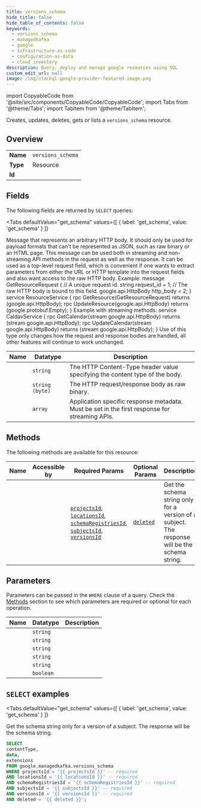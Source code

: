 ```yaml
--- 
title: versions_schema
hide_title: false
hide_table_of_contents: false
keywords:
  - versions_schema
  - managedkafka
  - google
  - infrastructure-as-code
  - configuration-as-data
  - cloud inventory
description: Query, deploy and manage google resources using SQL
custom_edit_url: null
image: /img/stackql-google-provider-featured-image.png
---
```


import CopyableCode from '@site/src/components/CopyableCode/CopyableCode';
import Tabs from '@theme/Tabs';
import TabItem from '@theme/TabItem';

Creates, updates, deletes, gets or lists a <code>versions_schema</code> resource.

## Overview
<table><tbody>
<tr><td><b>Name</b></td><td><code>versions_schema</code></td></tr>
<tr><td><b>Type</b></td><td>Resource</td></tr>
<tr><td><b>Id</b></td><td><CopyableCode code="google.managedkafka.versions_schema" /></td></tr>
</tbody></table>

## Fields

The following fields are returned by `SELECT` queries:

<Tabs
    defaultValue="get_schema"
    values={[
        { label: 'get_schema', value: 'get_schema' }
    ]}
>
<TabItem value="get_schema">

Message that represents an arbitrary HTTP body. It should only be used for payload formats that can't be represented as JSON, such as raw binary or an HTML page. This message can be used both in streaming and non-streaming API methods in the request as well as the response. It can be used as a top-level request field, which is convenient if one wants to extract parameters from either the URL or HTTP template into the request fields and also want access to the raw HTTP body. Example: message GetResourceRequest &#123; // A unique request id. string request_id = 1; // The raw HTTP body is bound to this field. google.api.HttpBody http_body = 2; &#125; service ResourceService &#123; rpc GetResource(GetResourceRequest) returns (google.api.HttpBody); rpc UpdateResource(google.api.HttpBody) returns (google.protobuf.Empty); &#125; Example with streaming methods: service CaldavService &#123; rpc GetCalendar(stream google.api.HttpBody) returns (stream google.api.HttpBody); rpc UpdateCalendar(stream google.api.HttpBody) returns (stream google.api.HttpBody); &#125; Use of this type only changes how the request and response bodies are handled, all other features will continue to work unchanged.

<table>
<thead>
    <tr>
    <th>Name</th>
    <th>Datatype</th>
    <th>Description</th>
    </tr>
</thead>
<tbody>
<tr>
    <td><CopyableCode code="contentType" /></td>
    <td><code>string</code></td>
    <td>The HTTP Content-Type header value specifying the content type of the body.</td>
</tr>
<tr>
    <td><CopyableCode code="data" /></td>
    <td><code>string (byte)</code></td>
    <td>The HTTP request/response body as raw binary.</td>
</tr>
<tr>
    <td><CopyableCode code="extensions" /></td>
    <td><code>array</code></td>
    <td>Application specific response metadata. Must be set in the first response for streaming APIs.</td>
</tr>
</tbody>
</table>
</TabItem>
</Tabs>

## Methods

The following methods are available for this resource:

<table>
<thead>
    <tr>
    <th>Name</th>
    <th>Accessible by</th>
    <th>Required Params</th>
    <th>Optional Params</th>
    <th>Description</th>
    </tr>
</thead>
<tbody>
<tr>
    <td><a href="#get_schema"><CopyableCode code="get_schema" /></a></td>
    <td><CopyableCode code="select" /></td>
    <td><a href="#parameter-projectsId"><code>projectsId</code></a>, <a href="#parameter-locationsId"><code>locationsId</code></a>, <a href="#parameter-schemaRegistriesId"><code>schemaRegistriesId</code></a>, <a href="#parameter-subjectsId"><code>subjectsId</code></a>, <a href="#parameter-versionsId"><code>versionsId</code></a></td>
    <td><a href="#parameter-deleted"><code>deleted</code></a></td>
    <td>Get the schema string only for a version of a subject. The response will be the schema string.</td>
</tr>
</tbody>
</table>

## Parameters

Parameters can be passed in the `WHERE` clause of a query. Check the [Methods](#methods) section to see which parameters are required or optional for each operation.

<table>
<thead>
    <tr>
    <th>Name</th>
    <th>Datatype</th>
    <th>Description</th>
    </tr>
</thead>
<tbody>
<tr id="parameter-locationsId">
    <td><CopyableCode code="locationsId" /></td>
    <td><code>string</code></td>
    <td></td>
</tr>
<tr id="parameter-projectsId">
    <td><CopyableCode code="projectsId" /></td>
    <td><code>string</code></td>
    <td></td>
</tr>
<tr id="parameter-schemaRegistriesId">
    <td><CopyableCode code="schemaRegistriesId" /></td>
    <td><code>string</code></td>
    <td></td>
</tr>
<tr id="parameter-subjectsId">
    <td><CopyableCode code="subjectsId" /></td>
    <td><code>string</code></td>
    <td></td>
</tr>
<tr id="parameter-versionsId">
    <td><CopyableCode code="versionsId" /></td>
    <td><code>string</code></td>
    <td></td>
</tr>
<tr id="parameter-deleted">
    <td><CopyableCode code="deleted" /></td>
    <td><code>boolean</code></td>
    <td></td>
</tr>
</tbody>
</table>

## `SELECT` examples

<Tabs
    defaultValue="get_schema"
    values={[
        { label: 'get_schema', value: 'get_schema' }
    ]}
>
<TabItem value="get_schema">

Get the schema string only for a version of a subject. The response will be the schema string.

```sql
SELECT
contentType,
data,
extensions
FROM google.managedkafka.versions_schema
WHERE projectsId = '{{ projectsId }}' -- required
AND locationsId = '{{ locationsId }}' -- required
AND schemaRegistriesId = '{{ schemaRegistriesId }}' -- required
AND subjectsId = '{{ subjectsId }}' -- required
AND versionsId = '{{ versionsId }}' -- required
AND deleted = '{{ deleted }}';
```
</TabItem>
</Tabs>
